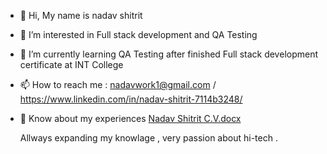 - 👋 Hi, My name is nadav shitrit
- 👀 I’m interested in Full stack development and QA Testing
- 🌱 I’m currently learning QA Testing after finished Full stack development certificate at INT College
- 📫 How to reach me : nadavwork1@gmail.com / https://www.linkedin.com/in/nadav-shitrit-7114b3248/

- 📄 Know about my experiences [Nadav Shitrit C.V.docx](https://github.com/nadavs11/nadavs11/files/9900786/Nadav.Shitrit.C.V.docx)

   Allways expanding my knowlage , very passion about hi-tech .
